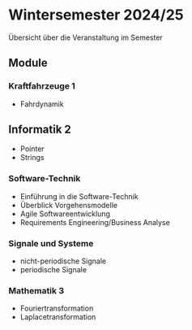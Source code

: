 # Wintersemester 2024/25

Übersicht über die Veranstaltung im Semester

## Module

### Kraftfahrzeuge 1

- Fahrdynamik

## Informatik 2

- Pointer
- Strings

### Software-Technik

- Einführung in die Software-Technik
- Überblick Vorgehensmodelle
- Agile Softwareentwicklung
- Requirements Engineering/Business Analyse
  
### Signale und Systeme

- nicht-periodische Signale
- periodische Signale

### Mathematik 3

- Fouriertransformation
- Laplacetransformation
  